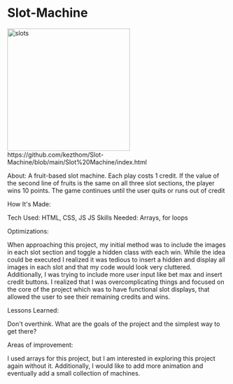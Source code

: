 # Slot-Machine

<img width="280" alt="slots" src="https://github.com/kezthom/Slot-Machine/assets/137250400/97c29220-971d-4456-b9aa-136662369ca4">
https://github.com/kezthom/Slot-Machine/blob/main/Slot%20Machine/index.html

About:
A fruit-based slot machine. Each play costs 1 credit. If the value of the second line of fruits is the same on all three slot sections, the player wins 10 points. The game continues until the user quits or runs out of credit

How It's Made:

Tech Used: HTML, CSS, JS
JS Skills Needed: Arrays, for loops



Optimizations:

When approaching this project, my initial method was to include the images in each slot section and toggle a hidden class with each win. While the idea could be executed I realized it was tedious to insert a hidden and display all images in each slot and that my code would look very cluttered. Additionally, I was trying to include more user input like bet max and insert credit buttons.  I realized that I was overcomplicating things and focused on the core of the project which was to have functional slot displays, that allowed the user to see their remaining credits and wins. 


Lessons Learned:

Don't overthink. What are the goals of the project and the simplest way to get there? 

Areas of improvement:

I used arrays for this project, but I am interested in exploring this project again without it. Additionally, I would like to add more animation and eventually add a small collection of machines. 
